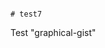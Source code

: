                                                                                                                                                                                                                                                                                                                                              # test7
Test "graphical-gist"